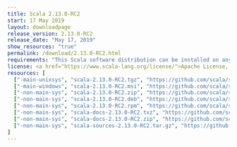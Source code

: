```yaml
---
title: Scala 2.13.0-RC2
start: 17 May 2019
layout: downloadpage
release_version: 2.13.0-RC2
release_date: "May 17, 2019"
show_resources: "true"
permalink: /download/2.13.0-RC2.html
requirements: "This Scala software distribution can be installed on any Unix-like or Windows system. It requires Java, version 8 or later, which can be downloaded from <a href='https://www.java.com/'>java.com</a>."
license: <a href="https://www.scala-lang.org/license/">Apache License, Version 2.0</a>
resources: [
  ["-main-unixsys", "scala-2.13.0-RC2.tgz", "https://github.com/scala/scala/releases/download/v2.13.0-RC2/scala-2.13.0-RC2.tgz", "Mac OS X, Unix, Cygwin", "18.51M"],
  ["-main-windows", "scala-2.13.0-RC2.msi", "https://github.com/scala/scala/releases/download/v2.13.0-RC2/scala-2.13.0-RC2.msi", "Windows (msi installer)", "114.72M"],
  ["-non-main-sys", "scala-2.13.0-RC2.zip", "https://github.com/scala/scala/releases/download/v2.13.0-RC2/scala-2.13.0-RC2.zip", "Windows", "18.55M"],
  ["-non-main-sys", "scala-2.13.0-RC2.deb", "https://github.com/scala/scala/releases/download/v2.13.0-RC2/scala-2.13.0-RC2.deb", "Debian", "581.68M"],
  ["-non-main-sys", "scala-2.13.0-RC2.rpm", "https://github.com/scala/scala/releases/download/v2.13.0-RC2/scala-2.13.0-RC2.rpm", "RPM package", "115.12M"],
  ["-non-main-sys", "scala-docs-2.13.0-RC2.txz", "https://github.com/scala/scala/releases/download/v2.13.0-RC2/scala-docs-2.13.0-RC2.txz", "API docs", "48.56M"],
  ["-non-main-sys", "scala-docs-2.13.0-RC2.zip", "https://github.com/scala/scala/releases/download/v2.13.0-RC2/scala-docs-2.13.0-RC2.zip", "API docs", "99.53M"],
  ["-non-main-sys", "scala-sources-2.13.0-RC2.tar.gz", "https://github.com/scala/scala/archive/v2.13.0-RC2.tar.gz", "Sources", "6.7M"]
]
---
```

